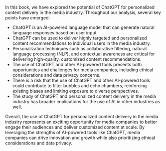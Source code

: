 
In this book, we have explored the potential of ChatGPT for personalized content delivery in the media industry. Throughout our analysis, several key points have emerged:

* ChatGPT is an AI-powered language model that can generate natural language responses based on user input.
* ChatGPT can be used to deliver highly targeted and personalized content recommendations to individual users in the media industry.
* Personalization techniques such as collaborative filtering, natural language processing (NLP), and contextual awareness are critical for delivering high-quality, customized content recommendations.
* The use of ChatGPT and other AI-powered tools presents both opportunities and challenges for media companies, including ethical considerations and data privacy concerns.
* There is a risk that the use of ChatGPT and other AI-powered tools could contribute to filter bubbles and echo chambers, reinforcing existing biases and limiting exposure to diverse perspectives.
* The study of ChatGPT and personalized content delivery in the media industry has broader implications for the use of AI in other industries as well.

Overall, the use of ChatGPT for personalized content delivery in the media industry represents an exciting opportunity for media companies to better engage their audiences and deliver customized content at scale. By leveraging the strengths of AI-powered tools like ChatGPT, media companies can drive innovation and growth while also prioritizing ethical considerations and data privacy.
